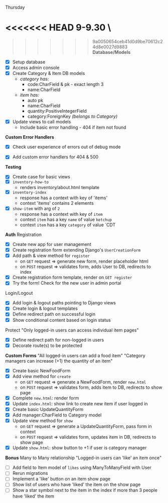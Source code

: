 Thursday

<<<<<<< HEAD
9-9.30 \
=======
>>>>>>> 9a0050654ceb41d0d9be70612c24d8e0027d9883
**Database/Models**
  - [x] Setup database
  - [x] Access admin console
  - [x] Create Category & Item DB models
    + *category has:*
      + code:CharField & pk - exact length 3
      + name:CharField
    + *item has:*
      + auto pk
      + name:CharField
      + quantity:PositiveIntegerField
      + category:ForeignKey _(belongs to Category)_
  - [x] Update views to call models
    + Include basic error handling - 404 if item not found

**Custom Error Handlers**
  - [x] Check user experience of errors out of debug mode
  - [x] Add custom error handlers for 404 & 500


**Testing**
  - [x] Create case for basic views
  - [x] `inventory-how-to`
    + renders inventory/about.html template
  - [x] `inventory-index`
    + response has a context with key of 'items'
    + context 'items' contains 2 elements
  - [x] `show-item` with arg of `2`
    + response has a context with key of `item`
    + context `item` has a key `name` of value `ketchup`
    + context `item` has a key `category` of value `CDT


**Auth**
  Registration
  - [x] Create new app for user management
  - [x] Create registration form extending Django's `UserCreationForm`
  - [x] Add path & view method for `register` 
    + on `GET` request => generate new form, render placeholder html
    + on `POST` request => validates form, adds User to DB, redirects to index
  - [x] Create registration form template, render on `GET register`
  - [x] Try the form! Check for the new user in admin portal

  Login/Logout
  - [x] Add login & logout paths pointing to Django views
  - [x] Create login & logout templates
  - [x] Define redirect path on successful login
  - [x] Show conditional content based on login status

  Protect
  "Only logged-in users can access individual item pages"
  - [x] Define redirect path for non-logged in users
  - [x] Decorate route(s) to be protected

**Custom Forms**
  "All logged-in users can add a food item"
  "Category managers can increase (+1) the quantity of an item"
  - [x] Create basic NewFoodForm
  - [x] Add view method for `create`
    + on `GET` request => generate a NewFoodForm, render `new.html`
    + on `POST` request => validates form, adds item to DB, redirects to show page
  - [x] Complete `new.html`: render form
  - [x] Update `index.html`: show link to create new item if user logged in
  - [x] Create basic UpdateQuantityForm
  - [x] Add manager:CharField to Category model 
  - [x] Update view method for `show` 
    + on `GET` request => generate a UpdateQuantityForm, pass form in context
    + on `POST` request => validates form, updates item in DB, redirects to show page
  - [x] Update `show.html`: show button to +1 if user is category manager

**Bonus**
  Many to Many relationship
  "Logged-in users can 'like' an item once"
  - [ ] Add field to Item model of `likes` using ManyToManyField with User
  - [ ] Rerun migrations
  - [ ] Implement a 'like' button on an item show page
  - [ ] Show list of users who have 'liked' the item on the show page
  - [ ] Show a star symbol next to the item in the index if more than 3 people have 'liked' the item
